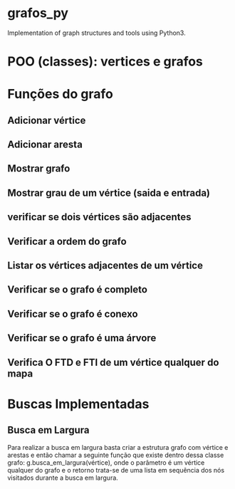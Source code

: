 # grafos_py
 Implementation of graph structures and tools using Python3. 
# POO (classes): vertices e grafos
#  Funções do grafo 
## Adicionar vértice 
## Adicionar aresta  
## Mostrar grafo 
## Mostrar grau de um vértice (saida e entrada)
## verificar se dois vértices são adjacentes 
## Verificar a ordem do grafo 
## Listar os vértices adjacentes de um vértice 
## Verificar se o grafo é completo 
## Verificar se o grafo é conexo 
## Verificar se o grafo é uma árvore 
## Verifica O FTD e FTI de um vértice qualquer do mapa 
# Buscas Implementadas 
## Busca em Largura 
Para realizar a busca em largura basta criar a estrutura grafo com vértice e arestas e então chamar a seguinte função que existe dentro dessa classe grafo: g.busca_em_largura(vértice), onde o parâmetro é um vértice qualquer do grafo e o retorno trata-se de uma lista em sequência dos nós visitados durante a busca em largura. 
 
